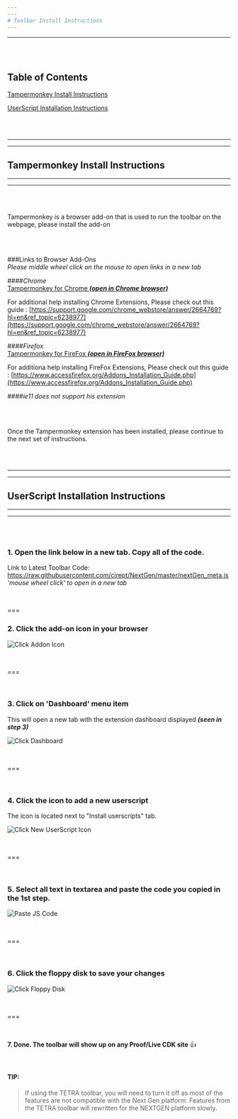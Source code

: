 ```yaml
---
---
# Toolbar Install Instructions
---
```

---

<br>
<br>

## Table of Contents

[Tampermonkey Install Instructions](#tampermonkey-install-instructions)

[UserScript Installation Instructions](#userscript-installation-instructions)

<br>
<br>

---
---
## Tampermonkey Install Instructions
---
---

<br>
<br>

Tampermonkey is a browser add-on that is used to run the toolbar on the webpage, please install the add-on

<br>
<br>

###Links to Browser Add-Ons<br>
*Please middle wheel click on the mouse to open links in a new tab*<br>

####*Chrome*<br>
[Tampermonkey for Chrome ***(open in Chrome browser)***](https://chrome.google.com/webstore/detail/tampermonkey/dhdgffkkebhmkfjojejmpbldmpobfkfo?hl=en)

For additional help installing Chrome Extensions, Please check out this guide : [https://support.google.com/chrome_webstore/answer/2664769?hl=en&ref_topic=6238977](https://support.google.com/chrome_webstore/answer/2664769?hl=en&ref_topic=6238977)

####*Firefox*<br>
[Tampermonkey for FireFox ***(open in FireFox browser)***](https://addons.mozilla.org/en-US/firefox/addon/tampermonkey/)

For additiona help installing FireFox Extensions, Please check out this guide : [https://www.accessfirefox.org/Addons_Installation_Guide.php](https://www.accessfirefox.org/Addons_Installation_Guide.php)

####*ie11 does not support his extension*<br>

<br>
<br>

Once the Tampermonkey extension has been installed, please continue to the next set of instructions.

<br>
<br>

---
---
## UserScript Installation Instructions
---
---

<br>
<br>

### 1. Open the link below in a new tab.  Copy all of the code.

Link to Latest Toolbar Code:<br>
https://raw.githubusercontent.com/cirept/NextGen/master/nextGen_meta.js<br>
*'mouse wheel click' to open in a new tab*

<br>

===

### 2. Click the add-on icon in your browser

![Click Addon Icon](https://cdn.rawgit.com/cirept/NextGen/master/images/clickIcon.png)

<br>

===

<br>

### 3. Click on 'Dashboard' menu item<br>
This will open a new tab with the extension dashboard displayed ***(seen in step 3)***

![Click Dashboard](https://cdn.rawgit.com/cirept/NextGen/23d750e3/images/clickDashboard.png)

<br>

===

<br>

### 4. Click the icon to add a new userscript<br>
The icon is located next to "Install userscripts" tab.

![Click New UserScript Icon](https://cdn.rawgit.com/cirept/NextGen/23d750e3/images/clickNewScript.png)

<br>

===

<br>

### 5. Select all text in textarea and paste the code you copied in the 1st step.

![Paste JS Code](https://cdn.rawgit.com/cirept/NextGen/23d750e3/images/pasteCode.png)

<br>

===

<br>

### 6. Click the floppy disk to save your changes

![Click Floppy Disk](https://cdn.rawgit.com/cirept/NextGen/23d750e3/images/clickSave.png)

<br>

===

<br>

**7. Done.  The toolbar will show up on any Proof/Live CDK site** :thumbsup:

<br>

#### TIP:<br>
> If using the TETRA toolbar, you will need to turn it off as most of the features are not compatible with the Next Gen platform.
Features from the TETRA toolbar will rewritten for the NEXTGEN platform slowly.


<br>
<br>
